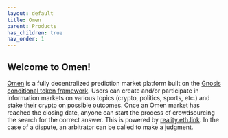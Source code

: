 ```yaml
---
layout: default
title: Omen
parent: Products
has_children: true
nav_order: 1
---
```


## Welcome to Omen!

[Omen](https://omen.eth.link/) is a fully decentralized prediction market platform built on the [Gnosis conditional token framework](https://docs.gnosis.io/conditionaltokens/). Users can create and/or participate in information markets on various topics (crypto, politics, sports, etc.) and stake their crypto on possible outcomes. Once an Omen market has reached the closing date, anyone can start the process of crowdsourcing the search for the correct answer. This is powered by [reality.eth.link](https://reality.eth.link/). In the case of a dispute, an arbitrator can be called to make a judgment.